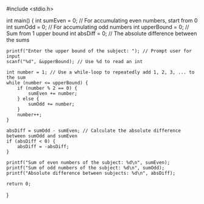 #include <stdio.h>

int main() {
    int sumEven = 0; // For accumulating even numbers, start from 0
    int sumOdd = 0;  // For accumulating odd numbers
    int upperBound = 0; // Sum from 1 upper bound
    int absDiff = 0; // The absolute difference between the sums

    printf("Enter the upper bound of the subject: "); // Prompt user for input
    scanf("%d", &upperBound); // Use %d to read an int

    int number = 1; // Use a while-loop to repeatedly add 1, 2, 3, ... to the sum
    while (number <= upperBound) {
        if (number % 2 == 0) {
            sumEven += number;
        } else {
            sumOdd += number;
        }
        number++;
    }

    absDiff = sumOdd - sumEven; // Calculate the absolute difference between sumOdd and sumEven
    if (absDiff < 0) {
        absDiff = -absDiff;
    }

    printf("Sum of even numbers of the subject: %d\n", sumEven);
    printf("Sum of odd numbers of the subject: %d\n", sumOdd);
    printf("Absolute difference between subjects: %d\n", absDiff);

    return 0;
}
